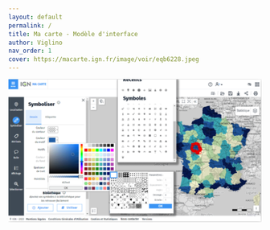```yaml
---
layout: default
permalink: /
title: Ma carte - Modèle d'interface
author: Viglino
nav_order: 1
cover: https://macarte.ign.fr/image/voir/eqb6228.jpeg
---
```


![](assets/img/mfg6193.png)
